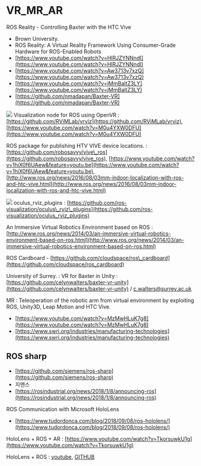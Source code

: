 # VR\_MR\_AR

ROS Reality - Controlling Baxter with the HTC Vive

* Brown University. 
* ROS Reality: A Virtual Reality Framework Using Consumer-Grade Hardware for ROS-Enabled Robots
* [https://www.youtube.com/watch?v=HlRJZYNNndI](https://www.youtube.com/watch?v=HlRJZYNNndI)
* [https://www.youtube.com/watch?v=Aw3713v7xzQ](https://www.youtube.com/watch?v=Aw3713v7xzQ)
* [https://www.youtube.com/watch?v=jMmBaltZ3LY](https://www.youtube.com/watch?v=jMmBaltZ3LY)
* [https://github.com/nmadapan/Baxter-VR](https://github.com/nmadapan/Baxter-VR)

![](https://github.com/RViMLab/vrviz/raw/master/turtlebot_demo.jpg) Visualization node for ROS using OpenVR : [https://github.com/RViMLab/vrviz](https://github.com/RViMLab/vrviz), [https://www.youtube.com/watch?v=M0u4YXW0DFU](https://www.youtube.com/watch?v=M0u4YXW0DFU)

ROS package for publishing HTV VIVE device locations. : [https://github.com/robosavvy/vive\_ros](https://github.com/robosavvy/vive_ros), [https://www.youtube.com/watch?v=1hiX0f6UAew&feature=youtu.be](https://www.youtube.com/watch?v=1hiX0f6UAew&feature=youtu.be), [http://www.ros.org/news/2016/08/03mm-indoor-localization-with-ros-and-htc-vive.html](http://www.ros.org/news/2016/08/03mm-indoor-localization-with-ros-and-htc-vive.html)

![](https://github.com/ros-visualization/oculus_rviz_plugins/raw/groovy-devel/doc/screenshot.png) oculus\_rviz\_plugins : [https://github.com/ros-visualization/oculus\_rviz\_plugins](https://github.com/ros-visualization/oculus_rviz_plugins)

An Immersive Virtual Robotics Environment based on ROS : [http://www.ros.org/news/2014/03/an-immersive-virtual-robotics-environment-based-on-ros.html](http://www.ros.org/news/2014/03/an-immersive-virtual-robotics-environment-based-on-ros.html)

ROS Cardboard - [https://github.com/cloudspace/ros\_cardboard](https://github.com/cloudspace/ros_cardboard)

University of Surrey. : VR for Baxter in Unity : [https://github.com/celynwalters/baxter-vr-unity](https://github.com/celynwalters/baxter-vr-unity) / c.walters@surrey.ac.uk

MR : Teleoperation of the robotic arm from virtual environment by exploiting ROS, Unity3D, Leap Motion and HTC Vive.

* [https://www.youtube.com/watch?v=MzMwHLuK7g8](https://www.youtube.com/watch?v=MzMwHLuK7g8)
* [https://www.swri.org/industries/manufacturing-technologies](https://www.swri.org/industries/manufacturing-technologies)

## ROS sharp

* [https://github.com/siemens/ros-sharp](https://github.com/siemens/ros-sharp)
* 지멘스 
* [https://rosindustrial.org/news/2018/1/8/announcing-ros](https://rosindustrial.org/news/2018/1/8/announcing-ros)

ROS Communication with Microsoft HoloLens

* [https://www.tudordonca.com/blog/2018/09/08/ros-hololens/](https://www.tudordonca.com/blog/2018/09/08/ros-hololens/)

HoloLens + ROS + AR : [https://www.youtube.com/watch?v=TkorsuwkU1g](https://www.youtube.com/watch?v=TkorsuwkU1g)

HoloLens + ROS : [youtube](https://www.youtube.com/watch?v=FMtvrTGnP04), [GITHUB](https://github.com/soliagabriel/holoROS)

